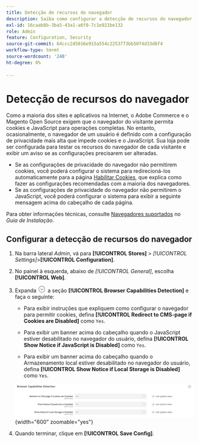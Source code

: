 ```yaml
---
title: Detecção de recursos do navegador
description: Saiba como configurar a detecção de recursos do navegador e exibir um aviso se as configurações do navegador do cliente precisarem ser alteradas.
exl-id: 16caab8b-3ba5-43a1-a6f0-7c1e921be132
role: Admin
feature: Configuration, Security
source-git-commit: 64ccc2d5016e915a554c2253773bb50f4d33d6f4
workflow-type: tm+mt
source-wordcount: '248'
ht-degree: 0%

---
```


# Detecção de recursos do navegador

Como a maioria dos sites e aplicativos na Internet, o Adobe Commerce e o Magento Open Source exigem que o navegador do visitante permita cookies e JavaScript para operações completas. No entanto, ocasionalmente, o navegador de um usuário é definido com a configuração de privacidade mais alta que impede cookies e o JavaScript. Sua loja pode ser configurada para testar os recursos do navegador de cada visitante e exibir um aviso se as configurações precisarem ser alteradas.

- Se as configurações de privacidade do navegador não permitirem cookies, você poderá configurar o sistema para redirecioná-los automaticamente para a página [Habilitar Cookies](../content-design/pages.md#enable-cookies), que explica como fazer as configurações recomendadas com a maioria dos navegadores.
- Se as configurações de privacidade do navegador não permitirem o JavaScript, você poderá configurar o sistema para exibir a seguinte mensagem acima do cabeçalho de cada página.

Para obter informações técnicas, consulte [Navegadores suportados](https://experienceleague.adobe.com/docs/commerce-operations/installation-guide/system-requirements.html#supported-browsers) no _Guia de Instalação_.

## Configurar a detecção de recursos do navegador

1. Na barra lateral _Admin_, vá para **[!UICONTROL Stores]** > _[!UICONTROL Settings]_>**[!UICONTROL Configuration]**.

1. No painel à esquerda, abaixo de _[!UICONTROL General]_, escolha **[!UICONTROL Web]**.

1. Expanda ![Seletor de expansão](../assets/icon-display-expand.png) a seção **[!UICONTROL Browser Capabilities Detection]** e faça o seguinte:

   - Para exibir instruções que expliquem como configurar o navegador para permitir cookies, defina **[!UICONTROL Redirect to CMS-page if Cookies are Disabled]** como `Yes`.

   - Para exibir um banner acima do cabeçalho quando o JavaScript estiver desabilitado no navegador do usuário, defina **[!UICONTROL Show Notice if JavaScript is Disabled]** como `Yes`.

   - Para exibir um banner acima do cabeçalho quando o Armazenamento local estiver desabilitado no navegador do usuário, defina **[!UICONTROL Show Notice if Local Storage is Disabled]** como `Yes`.

   ![Configuração geral - Detecção de recursos do navegador da Web](../configuration-reference/general/assets/web-browser-capabilities-detection.png){width="600" zoomable="yes"}

1. Quando terminar, clique em **[!UICONTROL Save Config]**.
